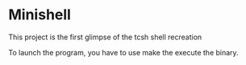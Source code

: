 # Minishell
This project is the first glimpse of the tcsh shell recreation

To launch the program, you have to use make the execute the binary.
